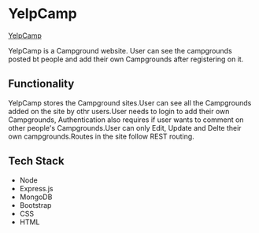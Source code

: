 # YelpCamp
[YelpCamp](https://murmuring-woodland-13945.herokuapp.com/)

YelpCamp is a Campground website. User can see the campgrounds posted bt people and add their own Campgrounds after registering on it.

## Functionality

YelpCamp stores the Campground sites.User can see all the Campgrounds added on the site by othr users.User needs to login to add
their own Campgrounds, Authentication also requires if user wants to comment on other people's Campgrounds.User can only Edit,
Update and Delte their own campgrounds.Routes in the site follow REST routing.

## Tech Stack
* Node
* Express.js
* MongoDB
* Bootstrap
* CSS
* HTML
